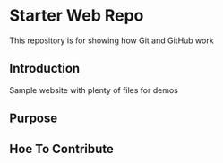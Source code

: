 # Starter Web Repo

This repository is for showing how Git and GitHub work

## Introduction

Sample website with plenty of files for demos

## Purpose

## Hoe To Contribute